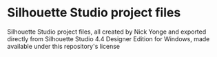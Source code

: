 # Silhouette Studio project files
Silhouette Studio project files, all created by Nick Yonge and exported directly from Silhouette Studio 4.4 Designer Edition for Windows, made available under this repository's license
